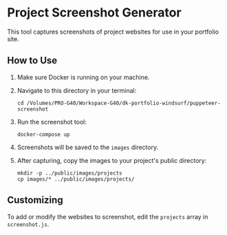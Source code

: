 # Project Screenshot Generator

This tool captures screenshots of project websites for use in your portfolio site.

## How to Use

1. Make sure Docker is running on your machine.

2. Navigate to this directory in your terminal:
   ```
   cd /Volumes/PRO-G40/Workspace-G40/dk-portfolio-windsurf/puppeteer-screenshot
   ```

3. Run the screenshot tool:
   ```
   docker-compose up
   ```

4. Screenshots will be saved to the `images` directory.

5. After capturing, copy the images to your project's public directory:
   ```
   mkdir -p ../public/images/projects
   cp images/* ../public/images/projects/
   ```

## Customizing

To add or modify the websites to screenshot, edit the `projects` array in `screenshot.js`.
